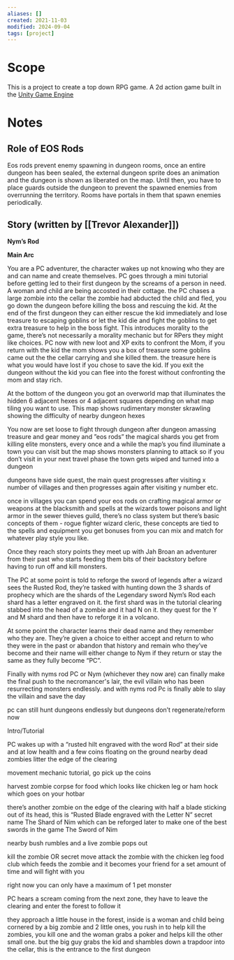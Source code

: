 ```yaml
---
aliases: []
created: 2021-11-03
modified: 2024-09-04
tags: [project]
---
```


# Scope

This is a project to create a top down RPG game. A 2d action game built in the [Unity Game Engine](../../../5INBOX/New/Unity%20Game%20Engine.md)

# Notes

## Role of EOS Rods

Eos rods prevent enemy spawning in dungeon rooms, once an entire dungeon has been sealed, the external dungeon sprite does an animation and the dungeon is shown as liberated on the map. Until then, you have to place guards outside the dungeon to prevent the spawned enemies from overrunning the territory. Rooms have portals in them that spawn enemies periodically. 

## Story (written by [[Trevor Alexander]])

**Nym’s Rod**

**Main Arc**

You are a PC adventurer, the character wakes up not knowing who they are and can name and create themselves. PC goes through a mini tutorial before getting led to their first dungeon by the screams of a person in need. A woman and child are being accosted in their cottage. the PC chases a large zombie into the cellar the zombie had abducted the child and fled, you go down the dungeon before killing the boss and rescuing the kid. At the end of the first dungeon they can either rescue the kid immediately and lose treasure to escaping goblins or let the kid die and fight the goblins to get extra treasure to help in the boss fight. This introduces morality to the game, there’s not necessarily a morality mechanic but for RPers they might like choices. PC now with new loot and XP exits to confront the Mom, if you return with the kid the mom shows you a box of treasure some goblins came out the the cellar carrying and she killed them. the treasure here is what you would have lost if you chose to save the kid. If you exit the dungeon without the kid you can flee into the forest without confronting the mom and stay rich.

At the bottom of the dungeon you got an overworld map that illuminates the hidden 6 adjacent hexes or 4 adjacent squares depending on what map tiling you want to use. This map shows rudimentary monster skrawling showing the difficulty of nearby dungeon hexes

You now are set loose to fight through dungeon after dungeon amassing treasure and gear money and ”eos rods” the magical shards you get from killing elite monsters, every once and a while the map’s you find illuminate a town you can visit but the map shows monsters planning to attack so if you don’t visit in your next travel phase the town gets wiped and turned into a dungeon

dungeons have side quest, the main quest progresses after visiting x number of villages and then progresses again after visiting y number etc. 

once in villages you can spend your eos rods on crafting magical armor or weapons at the blacksmith and spells at the wizards tower poisons and light armor in the sewer thieves guild, there’s no class system but there’s basic concepts of them - rogue fighter wizard cleric, these concepts are tied to the spells and equipment you get bonuses from you can mix and match for whatever play style you like. 

Once they reach story points they meet up with Jah Broan an adventurer from their past who starts feeding them bits of their backstory before having to run off and kill monsters.

The PC at some point is told to reforge the sword of legends after a wizard sees the Rusted Rod, they’re tasked with hunting down the 3 shards of prophecy which are the shards of the Legendary sword Nym’s Rod each shard has a letter engraved on it. the first shard was in the tutorial clearing stabbed into the head of a zombie and it had N on it. they quest for the Y and M shard and then have to reforge it in a volcano.

At some point the character learns their dead name and they remember who they are. They’re given a choice to either accept and return to who they were in the past or abandon that history and remain who they’ve become and their name will either change to Nym if they return or stay the same as they fully become “PC”.

Finally with nyms rod PC or Nym (whichever they now are) can finally make the final push to the necromancer's lair, the evil villain who has been resurrecting monsters endlessly. and with nyms rod Pc is finally able to slay the villain and save the day

pc can still hunt dungeons endlessly but dungeons don’t regenerate/reform now 

Intro/Tutorial

PC wakes up with a “rusted hilt engraved with the word Rod” at their side and at low health and a few coins floating on the ground nearby dead zombies litter the edge of the clearing

movement mechanic tutorial, go pick up the coins

harvest zombie corpse for food which looks like chicken leg or ham hock which goes on your hotbar

there’s another zombie on the edge of the clearing with half a blade sticking out of its head, this is “Rusted Blade engraved with the Letter N” secret name The Shard of Nim which can be reforged later to make one of the best swords in the game The Sword of Nim

nearby bush rumbles and a live zombie pops out

kill the zombie OR secret move attack the zombie with the chicken leg food club which feeds the zombie and it becomes your friend for a set amount of time and will fight with you

right now you can only have a maximum of 1 pet monster

PC hears a scream coming from the next zone, they have to leave the clearing and enter the forest to follow it

they approach a little house in the forest, inside is a woman and child being cornered by a big zombie and 2 little ones, you rush in to help kill the zombies, you kill one and the woman grabs a poker and helps kill the other small one. but the big guy grabs the kid and shambles down a trapdoor into the cellar, this is the entrance to the first dungeon
